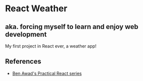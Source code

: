# React Weather
## aka. forcing myself to learn and enjoy web development

My first project in React ever, a weather app!

## References

-   [Ben Awad's Practical React series](https://www.youtube.com/playlist?list=PLN3n1USn4xlntqksY83W3997mmQPrUmqM)
